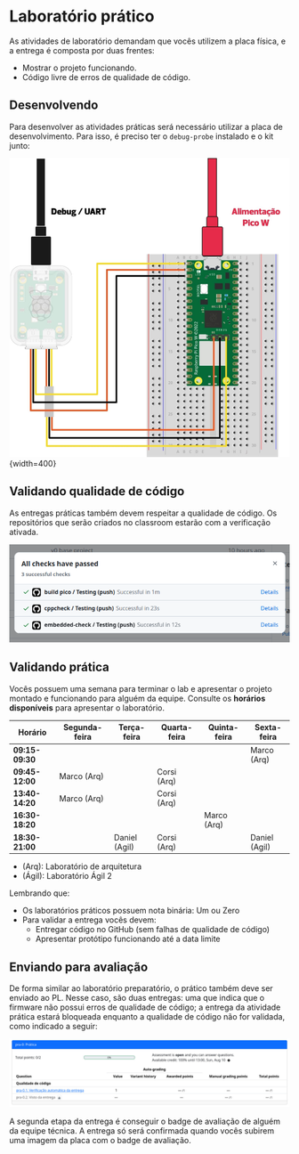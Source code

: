 # Laboratório prático

As atividades de laboratório demandam que vocês utilizem a placa física, e a entrega é composta por duas frentes:

- Mostrar o projeto funcionando.
- Código livre de erros de qualidade de código.

## Desenvolvendo

Para desenvolver as atividades práticas será necessário utilizar a placa de desenvolvimento. Para isso, é preciso ter o `debug-probe` instalado e o kit junto:

![](/pico/imgs/pico-probe.png){width=400}

## Validando qualidade de código

As entregas práticas também devem respeitar a qualidade de código. Os repositórios que serão criados no classroom estarão com a verificação ativada.

![](imgs/lab_pra_actions.png)

## Validando prática

Vocês possuem uma semana para terminar o lab e apresentar o projeto montado e funcionando para alguém da equipe. Consulte os **horários disponíveis** para apresentar o laboratório.

| Horário         | Segunda-feira | Terça-feira    | Quarta-feira | Quinta-feira | Sexta-feira   |
|-----------------|---------------|----------------|--------------|--------------|---------------|
| **09:15-09:30** |               |                |              |              | Marco (Arq)   |
| **09:45-12:00** | Marco  (Arq)  |                | Corsi (Arq)  |              |               |
| **13:40-14:20** | Marco  (Arq)  |                | Corsi (Arq)  |              |               |
| **16:30-18:20** |               |                |              | Marco (Arq)  |               |
| **18:30-21:00** |               | Daniel  (Agil) | Corsi (Arq)  |              | Daniel (Agil) |

- (Arq): Laboratório de arquitetura
- (Ágil): Laboratório Ágil 2

Lembrando que:

- Os laboratórios práticos possuem nota binária: Um ou Zero
- Para validar a entrega vocês devem:
    - Entregar código no GitHub (sem falhas de qualidade de código)
    - Apresentar protótipo funcionando até a data limite

## Enviando para avaliação 

De forma similar ao laboratório preparatório, o prático também deve ser enviado ao PL. Nesse caso, são duas entregas: uma que indica que o firmware não possui erros de qualidade de código; a entrega da atividade prática estará bloqueada enquanto a qualidade de código não for validada, como indicado a seguir:

![](imgs/pl-pratica.png)

A segunda etapa da entrega é conseguir o badge de avaliação de alguém da equipe técnica. A entrega só será confirmada quando vocês subirem uma imagem da placa com o badge de avaliação.
